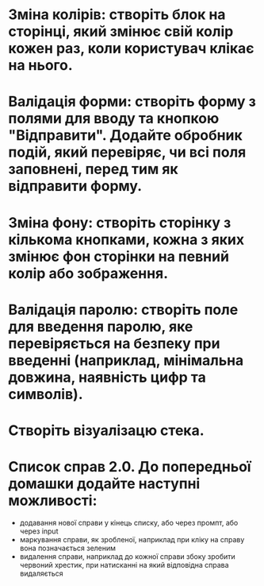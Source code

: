 # Зміна колірів: створіть блок на сторінці, який змінює свій колір кожен раз, коли користувач клікає на нього.

# Валідація форми: створіть форму з полями для вводу та кнопкою "Відправити". Додайте обробник подій, який перевіряє, чи всі поля заповнені, перед тим як відправити форму.

# Зміна фону: cтворіть сторінку з кількома кнопками, кожна з яких змінює фон сторінки на певний колір або зображення.

# Валідація паролю: cтворіть поле для введення паролю, яке перевіряється на безпеку при введенні (наприклад, мінімальна довжина, наявність цифр та символів).

# Створіть візуалізацю стека.

# Список справ 2.0. До попередньої домашки додайте наступні можливості:

-   додавання нової справи у кінець списку, або через промпт, або через input
-   маркування справи, як зробленої, наприклад при кліку на справу вона позначається зеленим
-   видалення справи, наприклад до кожної справи збоку зробити червоний хрестик, при натисканні на який відповідна справа видаляється

